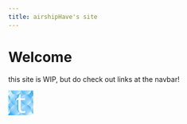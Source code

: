 ```yaml
---
title: airshipHave's site
---
```


# Welcome

this site is WIP, but do check out links at the navbar!


<aside>
  <a href="https://twitter.com/airshipHave" target="_blank">
    <img src="static/images/twitter.png" alt="Facebook">
  </a>
</aside>


